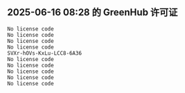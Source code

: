 ## 2025-06-16 08:28 的 GreenHub 许可证
```
No license code
No license code
No license code
No license code
SVXr-hOVs-KxLu-LCC8-6A36
No license code
No license code
No license code
No license code
No license code
```
